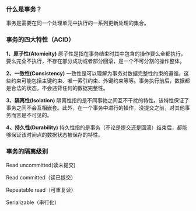 ### 什么是事务？

事务是需要在同一个处理单元中执行的一系列更新处理的集合。

### 事务的四大特性（ACID）

**1、原子性(Atomicity)** 
原子性是指在事务结束时其中包含的操作要么全都执行，要么完全不执行，不存在部分成功或者部分回滚，是一个不可分割的操作整体。

**2、一致性(Consistency)**
一致性是可以理解为事务对数据完整性约束的遵循，这些约束可能包括主键约束、唯一索引约束、外键约束等等。事务执行前后，数据都是合法的状态，不会违背任何的数据完整性。

**3、隔离性(Isolation)**
隔离性指的是不同事物之间互不干扰的特性。该特性保证了事务之间不会互相嵌套。此外，在一个事务中进行的操作，没提交之前，对其他事务而言是不可见的。

**4、持久性(Durability)**
持久性指的是事务（不论是提交还是回滚）结束后，都能够保证该时间点的数据状态被保存的特性。

### 事务的隔离级别

Read uncommitted(读未提交)

Read committed（读已提交）

Repeatable read（可重复读）

Serializable（串行化）